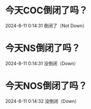 # 今天COC倒闭了吗？

2024-8-11 0:14:31 倒闭了（Not Down）

# 今天NS倒闭了吗？

2024-8-11 0:14:31 没倒闭（Down）

# 今天NOS倒闭了吗？

2024-8-11 0:14:32 没倒闭（Down）


